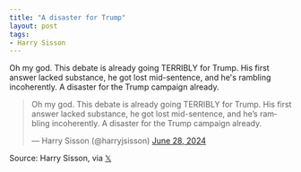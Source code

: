 ```yaml
---
title: "A disaster for Trump"
layout: post
tags:
- Harry Sisson
---
```


Oh my god. This debate is already going TERRIBLY for Trump. His first answer lacked substance, he got lost mid-sentence, and he's rambling incoherently. A disaster for the Trump campaign already.

<blockquote class="twitter-tweet"><p lang="en" dir="ltr">Oh my god. This debate is already going TERRIBLY for Trump. His first answer lacked substance, he got lost mid-sentence, and he’s rambling incoherently. A disaster for the Trump campaign already.</p>&mdash; Harry Sisson (@harryjsisson) <a href="https://twitter.com/harryjsisson/status/1806494991847420313?ref_src=twsrc%5Etfw">June 28, 2024</a></blockquote> <script async src="https://platform.twitter.com/widgets.js" charset="utf-8"></script>

Source: Harry Sisson, via [𝕏](https://x.com)
